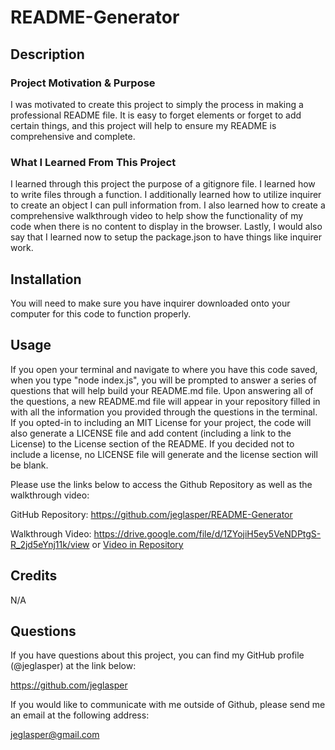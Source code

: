 # README-Generator

## Description

### Project Motivation & Purpose

I was motivated to create this project to simply the process in making a professional README file. It is easy to forget elements or forget to add certain things, and this project will help to ensure my README is comprehensive and complete.

### What I Learned From This Project

I learned through this project the purpose of a gitignore file. I learned how to write files through a function. I additionally learned how to utilize inquirer to create an object I can pull information from. I also learned how to create a comprehensive walkthrough video to help show the functionality of my code when there is no content to display in the browser. Lastly, I would also say that I learned now to setup the package.json to have things like inquirer work.

## Installation

You will need to make sure you have inquirer downloaded onto your computer for this code to function properly. 

## Usage

If you open your terminal and navigate to where you have this code saved, when you type "node index.js", you will be prompted to answer a series of questions that will help build your README.md file. Upon answering all of the questions, a new README.md file will appear in your repository filled in with all the information you provided through the questions in the terminal. If you opted-in to including an MIT License for your project, the code will also generate a LICENSE file and add content (including a link to the License) to the License section of the README. If you decided not to include a license, no LICENSE file will generate and the license section will be blank.

Please use the links below to access the Github Repository as well as the walkthrough video:

GitHub Repository: https://github.com/jeglasper/README-Generator

Walkthrough Video: https://drive.google.com/file/d/1ZYojiH5ey5VeNDPtgS-R_2jd5eYnj11k/view or [Video in Repository](README-Generator%20Functionality%20Walkthrough.mp4)

## Credits

N/A

## Questions

If you have questions about this project, you can find my GitHub profile (@jeglasper) at the link below:

https://github.com/jeglasper

If you would like to communicate with me outside of Github, please send me an email at the following address:

[jeglasper@gmail.com](mailto::jeglasper@gmail.com)